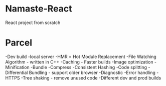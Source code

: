 # Namaste-React
React project from scratch

# Parcel
-Dev build
-local server
-HMR = Hot Module Replacement
-File Watching Algorithm - written in C++
-Caching - Faster builds
-Image optimization
-Minification
-Bundle
-Compress
-Consistent Hashing
-Code splitting
-Differential Bundling - support older browser
-Diagnostic
-Error handling
-HTTPS
-Tree shaking - remove unused code
-Different dev and prod builds